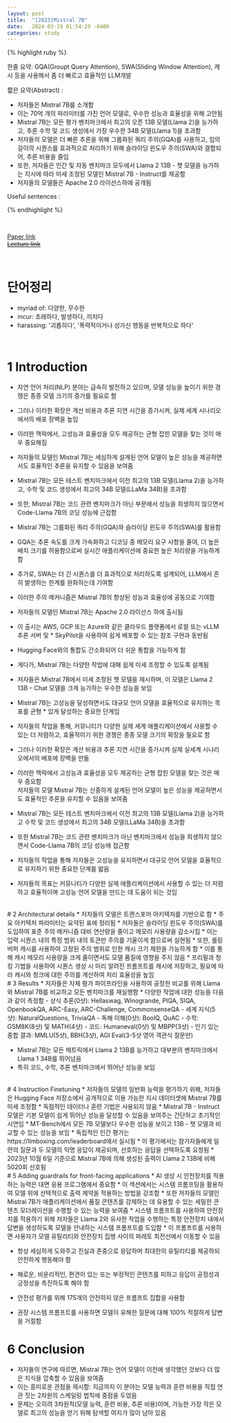 ```yaml
---
layout: post
title:  "[2023]Mistral 7B"  
date:   2024-03-19 01:54:29 -0400
categories: study
---
```


{% highlight ruby %}


한줄 요약: GQA(Groupt Query Attention), SWA(Sliding Window Attention), 캐시 등을 사용해서 좀 더 빠르고 효율적인 LLM개발  

짧은 요약(Abstract) :    
* 저자들은 Mistral 7B를 소개함  
* 이는 70억 개의 파라미터를 가진 언어 모델로, 우수한 성능과 효율성을 위해 고안됨  
* Mistral 7B는 모든 평가 벤치마크에서 최고의 오픈 13B 모델(Llama 2)을 능가하고, 추론 수학 및 코드 생성에서 가장 우수한 34B 모델(Llama 1)을 초과함  
* 저자들의 모델은 더 빠른 추론을 위해 그룹화된 쿼리 주의(GQA)를 사용하고, 임의 길이의 시퀀스를 효과적으로 처리하기 위해 슬라이딩 윈도우 주의(SWA)와 결합되어, 추론 비용을 줄임  
* 또한, 저자들은 인간 및 자동 벤치마크 모두에서 Llama 2 13B - 챗 모델을 능가하는 지시에 따라 미세 조정된 모델인 Mistral 7B - Instruct를 제공함  
* 저자들의 모델들은 Apache 2.0 라이선스하에 공개됨  

Useful sentences :  


{% endhighlight %}  

<br/>

[Paper link](https://drive.google.com/drive/folders/1HAxgFnTds2nNWcMef4J_sEvRHi5IdYhV?usp=sharing)  
[~~Lecture link~~]()  

<br/>

# 단어정리  
* myriad of: 다양한, 무수한  
* incur: 초래하다, 발생하다, 끼치다  
* harassing: '괴롭히다', '폭력적이거나 성가신 행동을 반복적으로 하다'  
 
<br/>

# 1 Introduction   
* 자연 언어 처리(NLP) 분야는 급속히 발전하고 있으며, 모델 성능을 높이기 위한 경쟁은 종종 모델 크기의 증가를 필요로 함  
* 그러나 이러한 확장은 계산 비용과 추론 지연 시간을 증가시켜, 실제 세계 시나리오에서의 배포 장벽을 높임  
* 이러한 맥락에서, 고성능과 효율성을 모두 제공하는 균형 잡힌 모델을 찾는 것이 매우 중요해짐  
* 저자들의 모델인 Mistral 7B는 세심하게 설계된 언어 모델이 높은 성능을 제공하면서도 효율적인 추론을 유지할 수 있음을 보여줌  
* Mistral 7B는 모든 테스트 벤치마크에서 이전 최고의 13B 모델(Llama 2)을 능가하고, 수학 및 코드 생성에서 최고의 34B 모델(LLaMa 34B)을 초과함  
* 또한, Mistral 7B는 코드 관련 벤치마크가 아닌 부문에서 성능을 희생하지 않으면서 Code-Llama 7B의 코딩 성능에 근접함  

* Mistral 7B는 그룹화된 쿼리 주의(GQA)와 슬라이딩 윈도우 주의(SWA)를 활용함  
* GQA는 추론 속도를 크게 가속화하고 디코딩 중 메모리 요구 사항을 줄여, 더 높은 배치 크기를 허용함으로써 실시간 애플리케이션에 중요한 높은 처리량을 가능하게 함  
* 추가로, SWA는 더 긴 시퀀스를 더 효과적으로 처리하도록 설계되어, LLM에서 흔히 발생하는 한계를 완화하는데 기여함  
* 이러한 주의 메커니즘은 Mistral 7B의 향상된 성능과 효율성에 공동으로 기여함  

* 저자들의 모델인 Mistral 7B는 Apache 2.0 라이선스 하에 출시됨  
* 이 출시는 AWS, GCP 또는 Azure와 같은 클라우드 플랫폼에서 로컬 또는 vLLM 추론 서버 및 * SkyPilot을 사용하여 쉽게 배포할 수 있는 참조 구현과 동반됨  
* Hugging Face와의 통합도 간소화되어 더 쉬운 통합을 가능하게 함  
* 게다가, Mistral 7B는 다양한 작업에 대해 쉽게 미세 조정할 수 있도록 설계됨  
* 저자들은 Mistral 7B에서 미세 조정된 챗 모델을 제시하며, 이 모델은 Llama 2 13B – Chat 모델을 크게 능가하는 우수한 성능을 보임  

* Mistral 7B는 고성능을 달성하면서도 대규모 언어 모델을 효율적으로 유지하는 목표를 균형 * 있게 달성하는 중요한 단계임  
* 저자들의 작업을 통해, 커뮤니티가 다양한 실제 세계 애플리케이션에서 사용할 수 있는 더 저렴하고, 효율적이기 위한 경쟁은 종종 모델 크기의 확장을 필요로 함    
* 그러나 이러한 확장은 계산 비용과 추론 지연 시간을 증가시켜 실제 실세계 시나리오에서의 배포에 장벽을 만듦  
* 이러한 맥락에서 고성능과 효율성을 모두 제공하는 균형 잡힌 모델을 찾는 것은 매우 중요함  
저자들의 모델 Mistral 7B는 신중하게 설계된 언어 모델이 높은 성능을 제공하면서도 효율적인 추론을 유지할 수 있음을 보여줌  
* Mistral 7B는 모든 테스트 벤치마크에서 이전 최고의 13B 모델(Llama 2)을 능가하고 수학 및 코드 생성에서 최고의 34B 모델(LLaMa 34B)을 초과함  
* 또한 Mistral 7B는 코드 관련 벤치마크가 아닌 벤치마크에서 성능을 희생하지 않으면서 Code-Llama 7B의 코딩 성능에 접근함  


* 저자들의 작업을 통해 저자들은 고성능을 유지하면서 대규모 언어 모델을 효율적으로 유지하기 위한 중요한 단계를 밟음  
* 저자들의 목표는 커뮤니티가 다양한 실제 애플리케이션에서 사용할 수 있는 더 저렴하고 효율적이며 고성능 언어 모델을 만드는 데 도움이 되는 것임

<br/>
# 2 Architectural details
* 저자들의 모델은 트랜스포머 아키텍처를 기반으로 함  
* 주요 아키텍처 파라미터는 요약된 표에 정리됨  
* 저자들은 슬라이딩 윈도우 주의(SWA)를 도입하여 표준 주의 메커니즘 대비 연산량을 줄이고 메모리 사용량을 감소시킴  
* 이는 입력 시퀀스 내의 특정 범위 내의 토큰만 주의를 기울이게 함으로써 실현됨  
* 또한, 롤링 버퍼 캐시를 사용하여 고정된 주의 범위로 인한 캐시 크기 제한을 가능하게 함  
* 이를 통해 캐시 메모리 사용량을 크게 줄이면서도 모델 품질에 영향을 주지 않음  
* 프리필과 청킹 기법을 사용하여 시퀀스 생성 시 미리 알려진 프롬프트를 캐시에 저장하고, 필요에 따라 캐시와 청크에 대한 주의를 계산하여 처리 효율성을 높임  

<br/>
# 3 Results  
* 저자들은 자체 평가 파이프라인을 사용하여 공정한 비교를 위해 Llama와 Mistral 7B를 비교하고 모든 벤치마크를 재실행함  
* 다양한 작업에 대한 성능을 다음과 같이 측정함
- 상식 추론(0샷): Hellaswag, Winogrande, PIQA, SIQA, OpenbookQA, ARC-Easy, ARC-Challenge, CommonsenseQA  
- 세계 지식(5샷): NaturalQuestions, TriviaQA  
- 독해 이해(0샷): BoolQ, QuAC  
- 수학: GSM8K(8샷) 및 MATH(4샷)  
- 코드: Humaneval(0샷) 및 MBPP(3샷)  
- 인기 있는 종합 결과: MMLU(5샷), BBH(3샷), AGI Eval(3-5샷 영어 객관식 질문만)  

* Mistral 7B는 모든 메트릭에서 Llama 2 13B를 능가하고 대부분의 벤치마크에서 Llama 1 34B를 뛰어넘음    
* 특히 코드, 수학, 추론 벤치마크에서 뛰어난 성능을 보임  

<br/>
# 4 Instruction Finetuning  
* 저자들의 모델의 일반화 능력을 평가하기 위해, 저자들은 Hugging Face 저장소에서 공개적으로 이용 가능한 지시 데이터셋에 Mistral 7B를 미세 조정함  
* 독점적인 데이터나 훈련 기법은 사용되지 않음  
* Mistral 7B - Instruct 모델은 기본 모델이 쉽게 뛰어난 성능을 달성할 수 있음을 보여주는 간단하고 초기적인 시연임  
* MT-Bench에서 모든 7B 모델보다 우수한 성능을 보이고 13B - 챗 모델과 비교할 수 있는 성능을 보임  
* 독립적인 인간 평가는 https://llmboxing.com/leaderboard에서 실시됨  
* 이 평가에서는 참가자들에게 일련의 질문과 두 모델의 익명 응답이 제공되며, 선호하는 응답을 선택하도록 요청됨  
* 2023년 10월 6일 기준으로 Mistral 7B에 의해 생성된 출력이 Llama 2 13B에 비해 5020회 선호됨  

<br/>  
# 5 Adding guardrails for front-facing applications  
* AI 생성 시 안전장치를 적용하는 능력은 대면 응용 프로그램에서 중요함  
* 이 섹션에서는 시스템 프롬프팅을 활용하여 모델 위에 선택적으로 출력 제약을 적용하는 방법을 강조함  
* 또한 저자들의 모델인 Mistral 7B가 애플리케이션에서 품질 콘텐츠를 강제하는 데 유용할 수 있는 세밀한 콘텐츠 모더레이션을 수행할 수 있는 능력을 보여줌  
* 시스템 프롬프트를 사용하여 안전장치를 적용하기 위해 저자들은 Llama 2와 유사한 작업을 수행하는 특정 안전장치 내에서 답변을 생성하도록 모델을 안내하는 시스템 프롬프트를 도입함      
* 이 프롬프트를 사용하면 사용자가 모델 유틸리티와 안전장치 집행 사이의 파레토 최전선에서 이동할 수 있음  

* 항상 세심하게 도와주고 진실과 존중으로 응답하며 최대한의 유틸리티를 제공하되 안전하게 행동해야 함  
* 해로운, 비윤리적인, 편견이 있는 또는 부정적인 콘텐츠를 피하고 응답이 공정성과 긍정성을 촉진하도록 해야 함  

* 안전성 평가를 위해 175개의 안전하지 않은 프롬프트 집합을 사용함  
* 권장 시스템 프롬프트를 사용하면 모델이 유해한 질문에 대해 100% 적절하게 답변을 거절함  

# 6 Conclusion  
* 저자들의 연구에 따르면, Mistral 7B는 언어 모델이 이전에 생각했던 것보다 더 많은 지식을 압축할 수 있음을 보여줌  
* 이는 흥미로운 관점을 제시함: 지금까지 이 분야는 모델 능력과 훈련 비용을 직접 연관 짓는 2차원의 스케일링 법칙에 중점을 두었음   
* 문제는 오히려 3차원적(모델 능력, 훈련 비용, 추론 비용)이며, 가능한 가장 작은 모델로 최고의 성능을 얻기 위해 탐색할 여지가 많이 남아 있음    